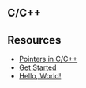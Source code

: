 ## C/C++



## Resources

- [Pointers in C/C++](https://www.youtube.com/playlist?list=PL2_aWCzGMAwLZp6LMUKI3cc7pgGsasm2_)
- [Get Started](https://isocpp.org/get-started)
- [Hello, World!](http://www.cplusplus.com/doc/tutorial/program_structure/)
